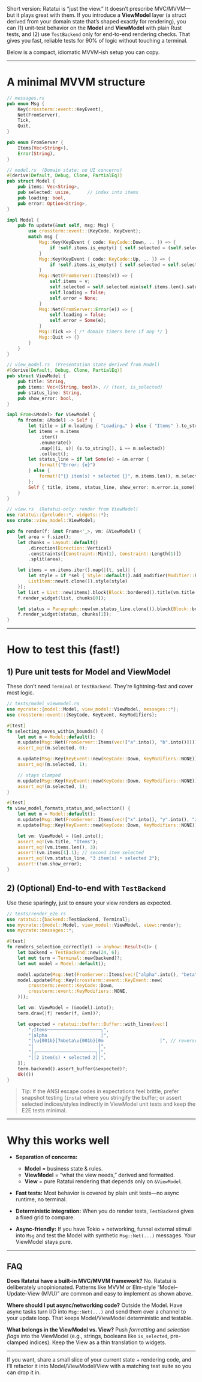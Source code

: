 Short version: Ratatui is “just the view.” It doesn’t prescribe MVC/MVVM—but it plays great with them. If you introduce a **ViewModel** layer (a struct derived from your domain state that’s shaped exactly for rendering), you can (1) unit-test behavior on the **Model** and **ViewModel** with plain Rust tests, and (2) use `TestBackend` only for end-to-end rendering checks. That gives you fast, reliable tests for 90% of logic without touching a terminal.

Below is a compact, idiomatic MVVM-ish setup you can copy.

---

# A minimal MVVM structure

```rust
// messages.rs
pub enum Msg {
    Key(crossterm::event::KeyEvent),
    Net(FromServer),
    Tick,
    Quit,
}

pub enum FromServer {
    Items(Vec<String>),
    Error(String),
}
```

```rust
// model.rs  (Domain state: no UI concerns)
#[derive(Default, Debug, Clone, PartialEq)]
pub struct Model {
    pub items: Vec<String>,
    pub selected: usize,      // index into items
    pub loading: bool,
    pub error: Option<String>,
}

impl Model {
    pub fn update(&mut self, msg: Msg) {
        use crossterm::event::{KeyCode, KeyEvent};
        match msg {
            Msg::Key(KeyEvent { code: KeyCode::Down, .. }) => {
                if !self.items.is_empty() { self.selected = (self.selected + 1).min(self.items.len() - 1); }
            }
            Msg::Key(KeyEvent { code: KeyCode::Up, .. }) => {
                if !self.items.is_empty() { self.selected = self.selected.saturating_sub(1); }
            }
            Msg::Net(FromServer::Items(v)) => {
                self.items = v;
                self.selected = self.selected.min(self.items.len().saturating_sub(1));
                self.loading = false;
                self.error = None;
            }
            Msg::Net(FromServer::Error(e)) => {
                self.loading = false;
                self.error = Some(e);
            }
            Msg::Tick => { /* domain timers here if any */ }
            Msg::Quit => {}
        }
    }
}
```

```rust
// view_model.rs  (Presentation state derived from Model)
#[derive(Default, Debug, Clone, PartialEq)]
pub struct ViewModel {
    pub title: String,
    pub items: Vec<(String, bool)>, // (text, is_selected)
    pub status_line: String,
    pub show_error: bool,
}

impl From<&Model> for ViewModel {
    fn from(m: &Model) -> Self {
        let title = if m.loading { "Loading…" } else { "Items" }.to_string();
        let items = m.items
            .iter()
            .enumerate()
            .map(|(i, s)| (s.to_string(), i == m.selected))
            .collect();
        let status_line = if let Some(e) = &m.error {
            format!("Error: {e}")
        } else {
            format!("{} item(s) • selected {}", m.items.len(), m.selected.saturating_add(1))
        };
        Self { title, items, status_line, show_error: m.error.is_some() }
    }
}
```

```rust
// view.rs  (Ratatui-only: render from ViewModel)
use ratatui::{prelude::*, widgets::*};
use crate::view_model::ViewModel;

pub fn render(f: &mut Frame<'_>, vm: &ViewModel) {
    let area = f.size();
    let chunks = Layout::default()
        .direction(Direction::Vertical)
        .constraints([Constraint::Min(1), Constraint::Length(1)])
        .split(area);

    let items = vm.items.iter().map(|(t, sel)| {
        let style = if *sel { Style::default().add_modifier(Modifier::REVERSED) } else { Style::default() };
        ListItem::new(t.clone()).style(style)
    });
    let list = List::new(items).block(Block::bordered().title(vm.title.clone()));
    f.render_widget(list, chunks[0]);

    let status = Paragraph::new(vm.status_line.clone()).block(Block::bordered());
    f.render_widget(status, chunks[1]);
}
```

---

# How to test this (fast!)

## 1) Pure unit tests for Model and ViewModel

These don’t need `Terminal` or `TestBackend`. They’re lightning-fast and cover most logic.

```rust
// tests/model_viewmodel.rs
use mycrate::{model::Model, view_model::ViewModel, messages::*};
use crossterm::event::{KeyCode, KeyEvent, KeyModifiers};

#[test]
fn selecting_moves_within_bounds() {
    let mut m = Model::default();
    m.update(Msg::Net(FromServer::Items(vec!["a".into(), "b".into()])));
    assert_eq!(m.selected, 0);

    m.update(Msg::Key(KeyEvent::new(KeyCode::Down, KeyModifiers::NONE)));
    assert_eq!(m.selected, 1);

    // stays clamped
    m.update(Msg::Key(KeyEvent::new(KeyCode::Down, KeyModifiers::NONE)));
    assert_eq!(m.selected, 1);
}

#[test]
fn view_model_formats_status_and_selection() {
    let mut m = Model::default();
    m.update(Msg::Net(FromServer::Items(vec!["x".into(), "y".into(), "z".into()])));
    m.update(Msg::Key(KeyEvent::new(KeyCode::Down, KeyModifiers::NONE)));

    let vm: ViewModel = (&m).into();
    assert_eq!(vm.title, "Items");
    assert_eq!(vm.items.len(), 3);
    assert!(vm.items[1].1); // second item selected
    assert_eq!(vm.status_line, "3 item(s) • selected 2");
    assert!(!vm.show_error);
}
```

## 2) (Optional) End-to-end with `TestBackend`

Use these sparingly, just to ensure your view renders as expected.

```rust
// tests/render_e2e.rs
use ratatui::{backend::TestBackend, Terminal};
use mycrate::{model::Model, view_model::ViewModel, view::render};
use mycrate::messages::*;

#[test]
fn renders_selection_correctly() -> anyhow::Result<()> {
    let backend = TestBackend::new(24, 6);
    let mut term = Terminal::new(backend)?;
    let mut model = Model::default();

    model.update(Msg::Net(FromServer::Items(vec!["alpha".into(), "beta".into()])));
    model.update(Msg::Key(crossterm::event::KeyEvent::new(
        crossterm::event::KeyCode::Down,
        crossterm::event::KeyModifiers::NONE,
    )));

    let vm: ViewModel = (&model).into();
    term.draw(|f| render(f, &vm))?;

    let expected = ratatui::buffer::Buffer::with_lines(vec![
        "┌Items────────────────────┐",
        "│alpha                    │",
        "│\u{001b}[7mbeta\u{001b}[0m                     │", // reversed
        "│                        │",
        "│┌──────────────────────┐│",
        "││2 item(s) • selected 2││",
    ]);
    term.backend().assert_buffer(&expected)?;
    Ok(())
}
```

> Tip: If the ANSI escape codes in expectations feel brittle, prefer snapshot testing (`insta`) where you stringify the buffer; or assert selected indices/styles indirectly in ViewModel unit tests and keep the E2E tests minimal.

---

# Why this works well

- **Separation of concerns:**

  - **Model** = business state & rules.
  - **ViewModel** = “what the view needs,” derived and formatted.
  - **View** = pure Ratatui rendering that depends only on `&ViewModel`.

- **Fast tests:** Most behavior is covered by plain unit tests—no async runtime, no terminal.
- **Deterministic integration:** When you do render tests, `TestBackend` gives a fixed grid to compare.
- **Async-friendly:** If you have Tokio + networking, funnel external stimuli into `Msg` and test the Model with synthetic `Msg::Net(...)` messages. Your ViewModel stays pure.

---

## FAQ

**Does Ratatui have a built-in MVC/MVVM framework?**
No. Ratatui is deliberately unopinionated. Patterns like MVVM or Elm-style “Model–Update–View (MVU)” are common and easy to implement as shown above.

**Where should I put async/networking code?**
Outside the Model. Have async tasks turn I/O into `Msg::Net(...)` and send them over a channel to your update loop. That keeps Model/ViewModel deterministic and testable.

**What belongs in the ViewModel vs. View?**
Push _formatting_ and _selection flags_ into the ViewModel (e.g., strings, booleans like `is_selected`, pre-clamped indices). Keep the View as a thin translation to widgets.

---

If you want, share a small slice of your current state + rendering code, and I’ll refactor it into Model/ViewModel/View with a matching test suite so you can drop it in.
